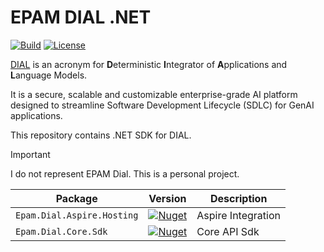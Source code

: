 # EPAM DIAL .NET

[![Build](https://github.com/NikiforovAll/epam-dial-dotne/actions/workflows/build.yml/badge.svg?branch=main)](https://github.com/NikiforovAll/epam-dial-dotne/actions/workflows/build.yml)
[![License](https://img.shields.io/badge/license-MIT-blue.svg)](https://github.com/nikiforovall/epam-dial-dotne/blob/main/LICENSE.md)

[DIAL](https://docs.epam-rail.com/) is an acronym for **D**eterministic **I**ntegrator of **A**pplications and **L**anguage Models.

It is a secure, scalable and customizable enterprise-grade AI platform designed to streamline Software Development Lifecycle (SDLC) for GenAI applications.

This repository contains .NET SDK for DIAL.

> [!IMPORTANT]  
> I do not represent EPAM Dial. This is a personal project.

| Package                    | Version                                                                                                                      | Description        |
| -------------------------- | ---------------------------------------------------------------------------------------------------------------------------- | ------------------ |
| `Epam.Dial.Aspire.Hosting` | [![Nuget](https://img.shields.io/nuget/v/Epam.Dial.Aspire.Hosting.svg)](https://nuget.org/packages/Epam.Dial.Aspire.Hosting) | Aspire Integration |
| `Epam.Dial.Core.Sdk`       | [![Nuget](https://img.shields.io/nuget/v/Epam.Dial.Aspire.Hosting.svg)](https://nuget.org/packages/Epam.Dial.Aspire.Hosting) | Core API Sdk       |
